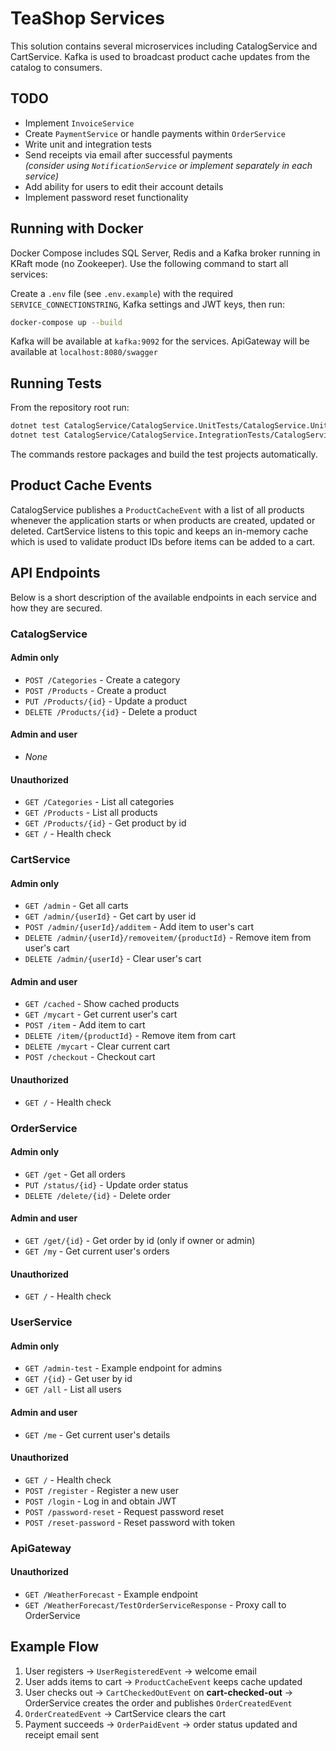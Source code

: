 # TeaShop Services

This solution contains several microservices including CatalogService and CartService. Kafka is used to broadcast product cache updates from the catalog to consumers.

## TODO

- Implement `InvoiceService`
- Create `PaymentService` or handle payments within `OrderService`
- Write unit and integration tests
- Send receipts via email after successful payments  
      *(consider using `NotificationService` or implement separately in each service)*
- Add ability for users to edit their account details
- Implement password reset functionality

## Running with Docker

Docker Compose includes SQL Server, Redis and a Kafka broker running in KRaft mode (no Zookeeper). Use the following command to start all services:

Create a `.env` file (see `.env.example`) with the required `SERVICE_CONNECTIONSTRING`,
Kafka settings and JWT keys, then run:

```bash
docker-compose up --build
```

Kafka will be available at `kafka:9092` for the services.
ApiGateway will be available at `localhost:8080/swagger`

## Running Tests

From the repository root run:

```bash
dotnet test CatalogService/CatalogService.UnitTests/CatalogService.UnitTests.csproj
dotnet test CatalogService/CatalogService.IntegrationTests/CatalogService.IntegrationTests.csproj
```

The commands restore packages and build the test projects automatically.

## Product Cache Events

CatalogService publishes a `ProductCacheEvent` with a list of all products whenever the application starts or when products are created, updated or deleted. CartService listens to this topic and keeps an in-memory cache which is used to validate product IDs before items can be added to a cart.

## API Endpoints

Below is a short description of the available endpoints in each service and how they are secured.

### CatalogService

#### Admin only
- `POST /Categories` - Create a category
- `POST /Products` - Create a product
- `PUT /Products/{id}` - Update a product
- `DELETE /Products/{id}` - Delete a product

#### Admin and user
- _None_

#### Unauthorized
- `GET /Categories` - List all categories
- `GET /Products` - List all products
- `GET /Products/{id}` - Get product by id
- `GET /` - Health check

### CartService

#### Admin only
- `GET /admin` - Get all carts
- `GET /admin/{userId}` - Get cart by user id
- `POST /admin/{userId}/additem` - Add item to user's cart
- `DELETE /admin/{userId}/removeitem/{productId}` - Remove item from user's cart
- `DELETE /admin/{userId}` - Clear user's cart

#### Admin and user
- `GET /cached` - Show cached products
- `GET /mycart` - Get current user's cart
- `POST /item` - Add item to cart
- `DELETE /item/{productId}` - Remove item from cart
- `DELETE /mycart` - Clear current cart
- `POST /checkout` - Checkout cart

#### Unauthorized
- `GET /` - Health check

### OrderService

#### Admin only
- `GET /get` - Get all orders
- `PUT /status/{id}` - Update order status
- `DELETE /delete/{id}` - Delete order

#### Admin and user
- `GET /get/{id}` - Get order by id (only if owner or admin)
- `GET /my` - Get current user's orders

#### Unauthorized
- `GET /` - Health check

### UserService

#### Admin only
- `GET /admin-test` - Example endpoint for admins
- `GET /{id}` - Get user by id
- `GET /all` - List all users

#### Admin and user
- `GET /me` - Get current user's details

#### Unauthorized
- `GET /` - Health check
- `POST /register` - Register a new user
- `POST /login` - Log in and obtain JWT
- `POST /password-reset` - Request password reset
- `POST /reset-password` - Reset password with token


### ApiGateway

#### Unauthorized
- `GET /WeatherForecast` - Example endpoint
- `GET /WeatherForecast/TestOrderServiceResponse` - Proxy call to OrderService

## Example Flow

1. User registers -> `UserRegisteredEvent` -> welcome email
2. User adds items to cart -> `ProductCacheEvent` keeps cache updated
3. User checks out -> `CartCheckedOutEvent` on **cart-checked-out** -> OrderService creates the order and publishes `OrderCreatedEvent`
4. `OrderCreatedEvent` -> CartService clears the cart
5. Payment succeeds -> `OrderPaidEvent` -> order status updated and receipt email sent
